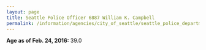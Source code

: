 ```yaml
---
layout: page
title: Seattle Police Officer 6887 William K. Campbell
permalink: /information/agencies/city_of_seattle/seattle_police_department/copbook/6887/
---
```


**Age as of Feb. 24, 2016:** 39.0
